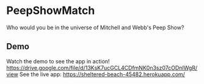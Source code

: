 # PeepShowMatch
Who would you be in the universe of Mitchell and Webb's Peep Show?

## Demo
Watch the demo to see the app in action! https://drive.google.com/file/d/13KsK7ucGCL4CDfmNK0n3sz07cODnIWgR/view
See the live app: https://sheltered-beach-45482.herokuapp.com/
